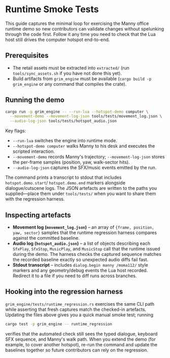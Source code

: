 # Runtime Smoke Tests

This guide captures the minimal loop for exercising the Manny office runtime
demo so new contributors can validate changes without spelunking through the
code first. Follow it any time you need to check that the Lua host still drives
the computer hotspot end-to-end.

## Prerequisites

- The retail assets must be extracted into `extracted/` (run
  `tools/sync_assets.sh` if you have not done this yet).
- Build artifacts from `grim_engine` must be available (`cargo build -p
  grim_engine` or any command that compiles the crate).

## Running the demo

```bash
cargo run -p grim_engine -- --run-lua --hotspot-demo computer \
  --movement-demo --movement-log-json tools/tests/movement_log.json \
  --audio-log-json tools/tests/hotspot_audio.json
```

Key flags:

- `--run-lua` switches the engine into runtime mode.
- `--hotspot-demo computer` walks Manny to his desk and executes the scripted
  interaction.
- `--movement-demo` records Manny's trajectory; `--movement-log-json` stores
  the per-frame samples (position, yaw, walk-sector hits).
- `--audio-log-json` captures the SFX/music events emitted by the run.

The command prints a transcript to stdout that includes `hotspot.demo.start`/
`hotspot.demo.end` markers alongside dialogue/cutscene logs. The JSON artefacts
are written to the paths you supplied—place them under `tools/tests/` when you
want to share them with the regression harness.

## Inspecting artefacts

- **Movement log (`movement_log.json`)** – an array of `{frame, position,
  yaw, sector}` samples that the runtime regression harness compares against
  the committed baseline.
- **Audio log (`hotspot_audio.json`)** – a list of objects describing each
  `SfxPlay`, `SfxStop`, `MusicPlay`, and `MusicStop` call that the runtime
  issued during the demo. The harness checks the captured sequence matches the
  recorded baseline exactly so unexpected audio diffs fail fast.
- **Stdout transcript** – includes `dialog.begin manny /moma112/` style markers
  and any geometry/debug events the Lua host recorded. Redirect it to a file if
  you need to diff runs across branches.

## Hooking into the regression harness

`grim_engine/tests/runtime_regression.rs` exercises the same CLI path while
asserting that fresh captures match the checked-in artefacts. Updating the
files above gives you a quick manual smoke test; running

```bash
cargo test -p grim_engine -- runtime_regression
```

verifies that the automated check still sees the typed dialogue, keyboard SFX
sequence, and Manny's walk path. When you extend the demo (for example, to
cover another hotspot), re-run the command and update the baselines together so
future contributors can rely on the regression.
